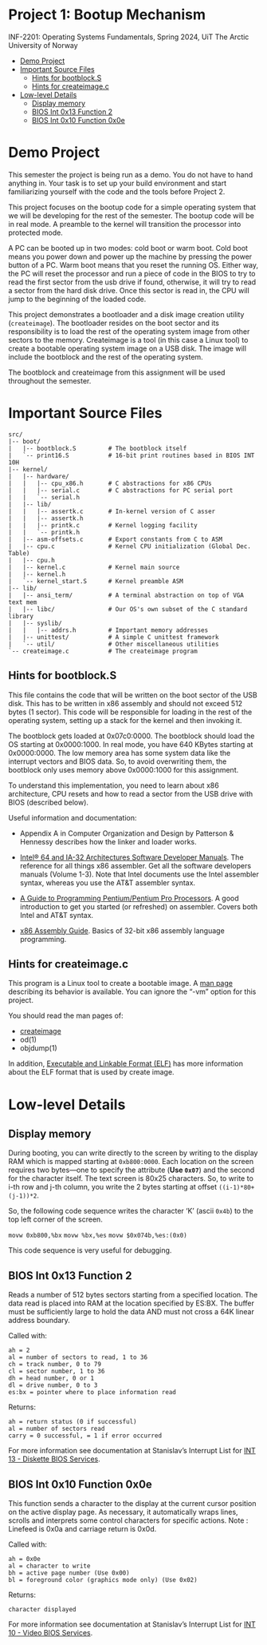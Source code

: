 # Project 1: Bootup Mechanism

INF-2201: Operating Systems Fundamentals,
Spring 2024,
UiT The Arctic University of Norway

  - [Demo Project](#demo-project)
  - [Important Source Files](#important-source-files)
      - [Hints for bootblock.S](#hints-for-bootblock.s)
      - [Hints for createimage.c](#hints-for-createimage.c)
  - [Low-level Details](#low-level-details)
      - [Display memory](#display-memory)
      - [BIOS Int 0x13 Function 2](#bios-int-0x13-function-2)
      - [BIOS Int 0x10 Function 0x0e](#bios-int-0x10-function-0x0e)

# Demo Project

This semester the project is being run as a demo. You do not have to
hand anything in. Your task is to set up your build environment and
start familiarizing yourself with the code and the tools before Project
2.

This project focuses on the bootup code for a simple operating system
that we will be developing for the rest of the semester. The bootup code
will be in real mode. A preamble to the kernel will transition the
processor into protected mode.

A PC can be booted up in two modes: cold boot or warm boot. Cold boot
means you power down and power up the machine by pressing the power
button of a PC. Warm boot means that you reset the running OS. Either
way, the PC will reset the processor and run a piece of code in the BIOS
to try to read the first sector from the usb drive if found, otherwise,
it will try to read a sector from the hard disk drive. Once this sector
is read in, the CPU will jump to the beginning of the loaded code.

This project demonstrates a bootloader and a disk image creation utility
(`createimage`). The bootloader resides on the boot sector and its
responsibility is to load the rest of the operating system image from
other sectors to the memory. Createimage is a tool (in this case a Linux
tool) to create a bootable operating system image on a USB disk. The
image will include the bootblock and the rest of the operating system.

The bootblock and createimage from this assignment will be used
throughout the semester.

# Important Source Files

    src/
    |-- boot/
    |   |-- bootblock.S         # The bootblock itself
    |   `-- print16.S           # 16-bit print routines based in BIOS INT 10H
    |-- kernel/
    |   |-- hardware/
    |   |   |-- cpu_x86.h       # C abstractions for x86 CPUs
    |   |   |-- serial.c        # C abstractions for PC serial port
    |   |   `-- serial.h
    |   |-- lib/
    |   |   |-- assertk.c       # In-kernel version of C asser
    |   |   |-- assertk.h
    |   |   |-- printk.c        # Kernel logging facility
    |   |   `-- printk.h
    |   |-- asm-offsets.c       # Export constants from C to ASM
    |   |-- cpu.c               # Kernel CPU initialization (Global Dec. Table)
    |   |-- cpu.h
    |   |-- kernel.c            # Kernel main source
    |   |-- kernel.h
    |   `-- kernel_start.S      # Kernel preamble ASM
    |-- lib/
    |   |-- ansi_term/          # A terminal abstraction on top of VGA text mem
    |   |-- libc/               # Our OS's own subset of the C standard library
    |   |-- syslib/
    |   |   |-- addrs.h         # Important memory addresses
    |   |-- unittest/           # A simple C unittest framework
    |   `-- util/               # Other miscellaneous utilities
    `-- createimage.c           # The createimage program

## Hints for bootblock.S

This file contains the code that will be written on the boot sector of
the USB disk. This has to be written in x86 assembly and should not
exceed 512 bytes (1 sector). This code will be responsible for loading
in the rest of the operating system, setting up a stack for the kernel
and then invoking it.

The bootblock gets loaded at 0x07c0:0000. The bootblock should load the
OS starting at 0x0000:1000. In real mode, you have 640 KBytes starting
at 0x0000:0000. The low memory area has some system data like the
interrupt vectors and BIOS data. So, to avoid overwriting them, the
bootblock only uses memory above 0x0000:1000 for this assignment.

To understand this implementation, you need to learn about x86
architecture, CPU resets and how to read a sector from the USB drive
with BIOS (described below).

Useful information and documentation:

  - Appendix A in Computer Organization and Design by Patterson &
    Hennessy describes how the linker and loader works.

  - [Intel® 64 and IA-32 Architectures Software Developer
    Manuals](https://www.intel.com/content/www/us/en/developer/articles/technical/intel-sdm.html).
    The reference for all things x86 assembler. Get all the software
    developers manuals (Volume 1-3). Note that Intel documents use the
    Intel assembler syntax, whereas you use the AT\&T assembler syntax.

  - [A Guide to Programming Pentium/Pentium Pro
    Processors](doc/x86/pentium-programming-kai-lee.pdf). A good
    introduction to get you started (or refreshed) on assembler. Covers
    both Intel and AT\&T syntax.

  - [x86 Assembly
    Guide](https://flint.cs.yale.edu/cs421/papers/x86-asm/asm.html).
    Basics of 32-bit x86 assembly language programming.

## Hints for createimage.c

This program is a Linux tool to create a bootable image. A [man
page](doc/createimage-man-page.md) describing its behavior is available.
You can ignore the “-vm” option for this project.

You should read the man pages of:

  - [createimage](doc/createimage-man-page.md)
  - od(1)
  - objdump(1)

In addition, [Executable and Linkable Format
(ELF)](doc/abi/tool-interface-standard-elf-v1.1.pdf) has more
information about the ELF format that is used by create image.

# Low-level Details

## Display memory

During booting, you can write directly to the screen by writing to the
display RAM which is mapped starting at `0xb800:0000`. Each location on
the screen requires two bytes—one to specify the attribute (**Use
`0x07`**) and the second for the character itself. The text screen is
80x25 characters. So, to write to i-th row and j-th column, you write
the 2 bytes starting at offset `((i-1)*80+(j-1))*2`.

So, the following code sequence writes the character ‘K’ (ascii `0x4b`)
to the top left corner of the screen.

`movw 0xb800,%bx` `movw %bx,%es` `movw $0x074b,%es:(0x0)`

This code sequence is very useful for debugging.

## BIOS Int 0x13 Function 2

Reads a number of 512 bytes sectors starting from a specified location.
The data read is placed into RAM at the location specified by ES:BX. The
buffer must be sufficiently large to hold the data AND must not cross a
64K linear address boundary.

Called with:

    ah = 2 
    al = number of sectors to read, 1 to 36 
    ch = track number, 0 to 79 
    cl = sector number, 1 to 36 
    dh = head number, 0 or 1 
    dl = drive number, 0 to 3 
    es:bx = pointer where to place information read 

Returns:

    ah = return status (0 if successful) 
    al = number of sectors read 
    carry = 0 successful, = 1 if error occurred 

For more information see documentation at Stanislav’s Interrupt List for
[INT 13 - Diskette BIOS
Services](https://stanislavs.org/helppc/int_13.html).

## BIOS Int 0x10 Function 0x0e

This function sends a character to the display at the current cursor
position on the active display page. As necessary, it automatically
wraps lines, scrolls and interprets some control characters for specific
actions. Note : Linefeed is 0x0a and carriage return is 0x0d.

Called with:

    ah = 0x0e 
    al = character to write 
    bh = active page number (Use 0x00) 
    bl = foreground color (graphics mode only) (Use 0x02) 

Returns:

    character displayed 

For more information see documentation at Stanislav’s Interrupt List for
[INT 10 - Video BIOS
Services](https://stanislavs.org/helppc/int_10.html).
